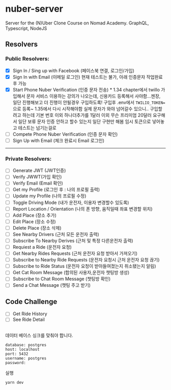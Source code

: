 # nuber-server
Server for the (N)Uber Clone Course on Nomad Academy. GraphQL, Typescript, NodeJS

## Resolvers

### Public Resolvers:

- [X] Sign In / Sing up with Facebook (페이스북 연결, 로그인/가입)
- [X] Sign In with Email (이메일 로그인) 현재 테스트는 불가, 아래 인증문자 작업완료 후 가능
- [X] Start Phone Nuber Verification (인증 문자 전송) * 1.34 chapter에서 twillo 가입해서 문자 서비스 이용하는 강의가 나오는데, 신용카드 등록해서 사야함...젠장, 일단 진행해보고 더 진행이 안될경우 구입하도록! 구입후 .env에서 `TWILIO_TOKEN=`으로 등록~ 1.35에서 다시 시작해야함 실제 문자가 와야 넘어갈수 있으니.. 구입할려고 하는데 기본 번호 이외 하나더추가를 1달러 이외 무슨 프리미엄 20달러 요구해서 일단 보류 문자 인증 안하고 할수 있는지 일단 구현만 해봄 임시 토큰으로 넣어놓고 테스트는 넘기는걸로
- [ ] Compete Phone Nuber Verification (인증 문자 확인)
- [ ] Sign Up with Email (체크 완료시 Email 로그인)

---

### Private Resolvers:

- [ ] Generate JWT (JWT인증)
- [ ] Verify JWWT(가입 확인)
- [ ] Verify Email (Email 확인)
- [ ] Get my Profile (로그인 후 : 나의 프로필 출력)
- [ ] Update my Profile (나의 프로필 수정)
- [ ] Toggle Driving Mode (내가 운전자, 이용자 변경할수 있도록)
- [ ] Report Location / Orientation (나의 폰 방향, 움직일때 좌표 변경할 위치)
- [ ] Add Place (장소 추가)
- [ ] Edit Place (장소 수정)
- [ ] Delete Place (장소 삭제)
- [ ] See Nearby Drivers (근처 모든 운전자 출력)
- [ ] Subscribe To Nearby Derives (근처 및 특정 다른운전자 출력)
- [ ] Requiest a Ride (운전자 요청)
- [ ] Get Nearby Rides Requests (근처 운전자 요청 받아서 가져오기)
- [ ] Subscribe to Nearby Ride Requests (운전자 요청시 근처 운전자 요청 끊기)
- [ ] Subscribe to Ride Status (운전자 요청이 받아들여졌는지 취소됐는지 알림)
- [ ] Get Cat Room Message (합의된 사용자,운전자 챗팅방 생성)
- [ ] Subscribe to Chat Room Message (챗팅방 확인)
- [ ] Send a Chat Message (챗팅 주고 받기)

## Code Challenge

- [ ] Get Ride History
- [ ] See Ride Detail

##

데이터 베이스 싱크를 맞춰야 합니다.

```
database: postgres
host: localhost
port: 5432
username: postgres
password: 
```

실행

`yarn dev`